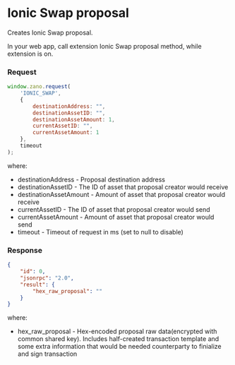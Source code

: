 # Ionic Swap proposal

Creates Ionic Swap proposal.

In your web app, call extension Ionic Swap proposal method, while extension is on.

### Request

```jsx
window.zano.request(
	'IONIC_SWAP', 
	{
		destinationAddress: "",
		destinationAssetID: "",
		destinationAssetAmount: 1,
		currentAssetID: "",
		currentAssetAmount: 1
	}, 
	timeout
);
```

where:

- destinationAddress - Proposal destination address
- destinationAssetID - The ID of asset that proposal creator would receive
- destinationAssetAmount - Amount of asset that proposal creator would receive
- currentAssetID - The ID of asset that proposal creator would send
- currentAssetAmount - Amount of asset that proposal creator would send
- timeout - Timeout of request in ms (set to null to disable)

### Response

```json
{
	"id": 0,
	"jsonrpc": "2.0",
	"result": {
		"hex_raw_proposal": ""
	}
}
```

where:

- hex_raw_proposal - Hex-encoded proposal raw data(encrypted with common shared key). Includes half-created transaction template and some extra information that would be needed counterparty to finialize and sign transaction